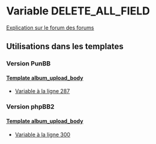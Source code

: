 # Variable DELETE_ALL_FIELD
[Explication sur le forum des forums](http://forum.forumactif.com/t294113-listing-des-variables#DELETE_ALL_FIELD)
## Utilisations dans les templates
### Version PunBB
#### [Template album_upload_body](punbb/album_upload_body.md)
* [Variable à la ligne 287](../punbb/album_upload_body.tpl#L287)
### Version phpBB2
#### [Template album_upload_body](subsilver/album_upload_body.md)
* [Variable à la ligne 300](../subsilver/album_upload_body.tpl#L300)